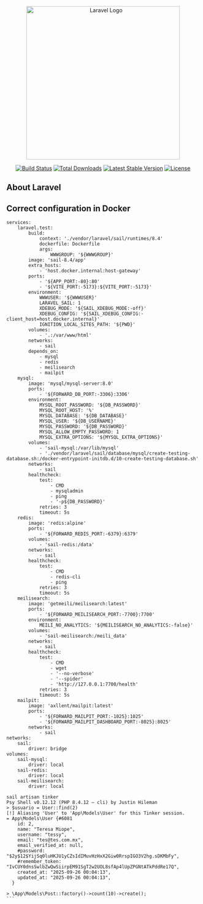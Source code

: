 <p align="center"><a href="https://laravel.com" target="_blank"><img src="https://raw.githubusercontent.com/laravel/art/master/logo-lockup/5%20SVG/2%20CMYK/1%20Full%20Color/laravel-logolockup-cmyk-red.svg" width="400" alt="Laravel Logo"></a></p>

<p align="center">
<a href="https://github.com/laravel/framework/actions"><img src="https://github.com/laravel/framework/workflows/tests/badge.svg" alt="Build Status"></a>
<a href="https://packagist.org/packages/laravel/framework"><img src="https://img.shields.io/packagist/dt/laravel/framework" alt="Total Downloads"></a>
<a href="https://packagist.org/packages/laravel/framework"><img src="https://img.shields.io/packagist/v/laravel/framework" alt="Latest Stable Version"></a>
<a href="https://packagist.org/packages/laravel/framework"><img src="https://img.shields.io/packagist/l/laravel/framework" alt="License"></a>
</p>

## About Laravel
## Correct configuration in Docker
```
services:
    laravel.test:
        build:
            context: './vendor/laravel/sail/runtimes/8.4'
            dockerfile: Dockerfile
            args:
                WWWGROUP: '${WWWGROUP}'
        image: 'sail-8.4/app'
        extra_hosts:
            - 'host.docker.internal:host-gateway'
        ports:
            - '${APP_PORT:-80}:80'
            - '${VITE_PORT:-5173}:${VITE_PORT:-5173}'
        environment:
            WWWUSER: '${WWWUSER}'
            LARAVEL_SAIL: 1
            XDEBUG_MODE: '${SAIL_XDEBUG_MODE:-off}'
            XDEBUG_CONFIG: '${SAIL_XDEBUG_CONFIG:-client_host=host.docker.internal}'
            IGNITION_LOCAL_SITES_PATH: '${PWD}'
        volumes:
            - '.:/var/www/html'
        networks:
            - sail
        depends_on:
            - mysql
            - redis
            - meilisearch
            - mailpit
    mysql:
        image: 'mysql/mysql-server:8.0'
        ports:
            - '${FORWARD_DB_PORT:-3306}:3306'
        environment:
            MYSQL_ROOT_PASSWORD: '${DB_PASSWORD}'
            MYSQL_ROOT_HOST: '%'
            MYSQL_DATABASE: '${DB_DATABASE}'
            MYSQL_USER: '${DB_USERNAME}'
            MYSQL_PASSWORD: '${DB_PASSWORD}'
            MYSQL_ALLOW_EMPTY_PASSWORD: 1
            MYSQL_EXTRA_OPTIONS: '${MYSQL_EXTRA_OPTIONS}'
        volumes:
            - 'sail-mysql:/var/lib/mysql'
            - './vendor/laravel/sail/database/mysql/create-testing-database.sh:/docker-entrypoint-initdb.d/10-create-testing-database.sh'
        networks:
            - sail
        healthcheck:
            test:
                - CMD
                - mysqladmin
                - ping
                - '-p${DB_PASSWORD}'
            retries: 3
            timeout: 5s
    redis:
        image: 'redis:alpine'
        ports:
            - '${FORWARD_REDIS_PORT:-6379}:6379'
        volumes:
            - 'sail-redis:/data'
        networks:
            - sail
        healthcheck:
            test:
                - CMD
                - redis-cli
                - ping
            retries: 3
            timeout: 5s
    meilisearch:
        image: 'getmeili/meilisearch:latest'
        ports:
            - '${FORWARD_MEILISEARCH_PORT:-7700}:7700'
        environment:
            MEILI_NO_ANALYTICS: '${MEILISEARCH_NO_ANALYTICS:-false}'
        volumes:
            - 'sail-meilisearch:/meili_data'
        networks:
            - sail
        healthcheck:
            test:
                - CMD
                - wget
                - '--no-verbose'
                - '--spider'
                - 'http://127.0.0.1:7700/health'
            retries: 3
            timeout: 5s
    mailpit:
        image: 'axllent/mailpit:latest'
        ports:
            - '${FORWARD_MAILPIT_PORT:-1025}:1025'
            - '${FORWARD_MAILPIT_DASHBOARD_PORT:-8025}:8025'
        networks:
            - sail
networks:
    sail:
        driver: bridge
volumes:
    sail-mysql:
        driver: local
    sail-redis:
        driver: local
    sail-meilisearch:
        driver: local

```
````
sail artisan tinker
Psy Shell v0.12.12 (PHP 8.4.12 — cli) by Justin Hileman
> $usuario = User::find(2)
[!] Aliasing 'User' to 'App\Models\User' for this Tinker session.
= App\Models\User {#6081
    id: 2,
    name: "Teresa Miope",
    username: "tessy",
    email: "tes@tes.com.mx",
    email_verified_at: null,
    #password: "$2y$12$YijSq0luHKJU1yCZsIdIMuvHzHxX2Giw0RrspIGO3V2hg.sDKMbFy",
    #remember_token: "IvCUY0dnsSwlbZwQwSiirpEM91SgT2w2UOL8sfAp4lUpZPGNtATkPddRe17Q",
    created_at: "2025-09-26 00:04:13",
    updated_at: "2025-09-26 00:04:13",
  }

> \App\Models\Post::factory()->count(10)->create();
```